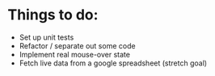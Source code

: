 # Things to do:

 * Set up unit tests
 * Refactor / separate out some code
 * Implement real mouse-over state
 * Fetch live data from a google spreadsheet (stretch goal)
 